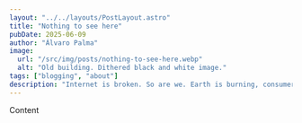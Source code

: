 ```yaml
---
layout: "../../layouts/PostLayout.astro"
title: "Nothing to see here"
pubDate: 2025-06-09
author: "Álvaro Palma"
image:
  url: "/src/img/posts/nothing-to-see-here.webp"
  alt: "Old building. Dithered black and white image."
tags: ["blogging", "about"]
description: "Internet is broken. So are we. Earth is burning, consumerism is overflowing. AI is becoming the new way, and value is only synonym of fast. We want everything and we want it now. Stop the machinery, I need to get out."
---
```


Content